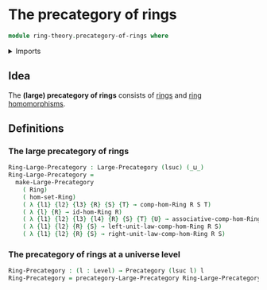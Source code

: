 # The precategory of rings

```agda
module ring-theory.precategory-of-rings where
```

<details><summary>Imports</summary>

```agda
open import category-theory.large-precategories
open import category-theory.precategories

open import foundation.universe-levels

open import ring-theory.homomorphisms-rings
open import ring-theory.rings
```

</details>

## Idea

The **(large) precategory of rings** consists of [rings](ring-theory.rings.md)
and [ring homomorphisms](ring-theory.homomorphisms-rings.md).

## Definitions

### The large precategory of rings

```agda
Ring-Large-Precategory : Large-Precategory (lsuc) (_⊔_)
Ring-Large-Precategory =
  make-Large-Precategory
    ( Ring)
    ( hom-set-Ring)
    ( λ {l1} {l2} {l3} {R} {S} {T} → comp-hom-Ring R S T)
    ( λ {l} {R} → id-hom-Ring R)
    ( λ {l1} {l2} {l3} {l4} {R} {S} {T} {U} → associative-comp-hom-Ring R S T U)
    ( λ {l1} {l2} {R} {S} → left-unit-law-comp-hom-Ring R S)
    ( λ {l1} {l2} {R} {S} → right-unit-law-comp-hom-Ring R S)
```

### The precategory of rings at a universe level

```agda
Ring-Precategory : (l : Level) → Precategory (lsuc l) l
Ring-Precategory = precategory-Large-Precategory Ring-Large-Precategory
```
